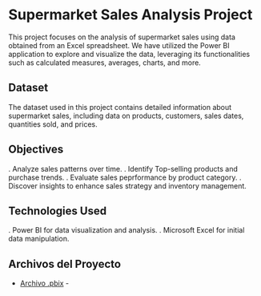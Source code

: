 # Supermarket Sales Analysis Project
This project focuses on the analysis of supermarket sales using data obtained from an Excel spreadsheet. 
We have utilized the Power BI application to explore and visualize the data, leveraging its functionalities 
such as calculated measures, averages, charts, and more.

## Dataset 
The dataset used in this project contains detailed information about supermarket sales, including data on products,
customers, sales dates, quantities sold, and prices.

## Objectives
. Analyze sales patterns over time.
. Identify Top-selling products and purchase trends.
. Evaluate sales peprformance by product category.
. Discover insights to enhance sales strategy and inventory management. 

## Technologies Used
. Power BI for data visualization and analysis.
. Microsoft Excel for initial data manipulation.

## Archivos del Proyecto

- [Archivo .pbix](https://github.com/SMRodrigo96/Data-Analysis-Project/raw/main/ProyectoFinal.pbix) -

